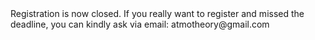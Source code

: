 
<html>

<style type="text/css">
.page-header {
  color: white;
  text-align: center;
  background-color: white;
  background-image: url("./images/atmoheader.png");
  background-repeat: no-repeat;
  background-size: cover;
  margin: 0 auto;
}
</style>
<body>
Registration is now closed. If you really want to register and missed the deadline, you can kindly ask via email: atmotheory@gmail.com

<!-- The workshop is available for on-site participation only; for technical reasons, online attendance is not offered at the moment. For on-site participation, register in the form below:
<iframe src="https://framaforms.org/workshop-on-theoretical-physical-chemistry-and-atmospheric-chemistry-1740676294" width="100%" height="800" border="0"></iframe>-->
</body>
</html>
